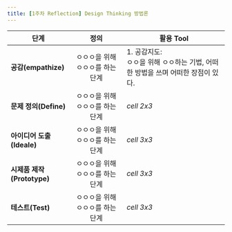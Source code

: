 ```yaml
---
title: [1주차 Reflection] Design Thinking 방법론
---
```

|  <center>단계</center> |  <center>정의</center> |  <center>활용 Tool</center> |
|:--------|:--------:|:--------|
|**공감(empathize)** | <center>ㅇㅇㅇ을 위해 ㅇㅇㅇ를 하는 단계<center> |1. 공감지도:<br>ㅇㅇ을 위해 ㅇㅇ하는 기법, 어떠한 방법을 쓰며 어떠한 장점이 있다. |
|**문제 정의(Define)** | <center>ㅇㅇㅇ을 위해 ㅇㅇㅇ를 하는 단계</center> |*cell 2x3* |
|**아이디어 도출(Ideale)** | <center>ㅇㅇㅇ을 위해 ㅇㅇㅇ를 하는 단계</center> |*cell 3x3* |
|**시제품 제작(Prototype)** | <center>ㅇㅇㅇ을 위해 ㅇㅇㅇ를 하는 단계</center> |*cell 3x3* |
|**테스트(Test)** | <center>ㅇㅇㅇ을 위해 ㅇㅇㅇ를 하는 단계</center> |*cell 3x3* |

